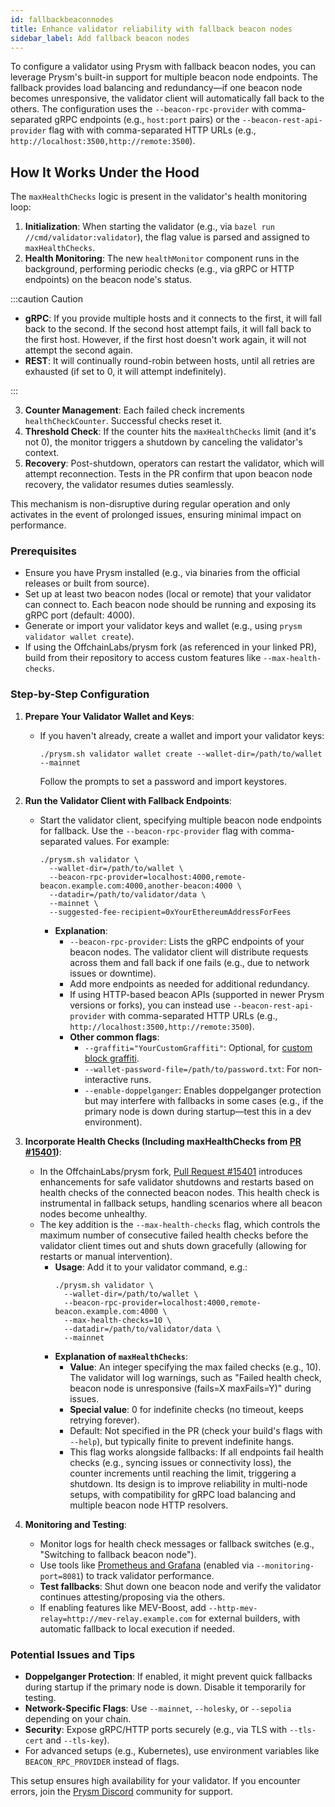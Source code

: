 ```yaml
---
id: fallbackbeaconnodes
title: Enhance validator reliability with fallback beacon nodes
sidebar_label: Add fallback beacon nodes
---
```


To configure a validator using Prysm with fallback beacon nodes, you can leverage Prysm's built-in support for multiple beacon node endpoints. The fallback provides load balancing and redundancy—if one beacon node becomes unresponsive, the validator client will automatically fall back to the others. The configuration uses the `--beacon-rpc-provider` with comma-separated gRPC endpoints (e.g., `host:port` pairs) or the `--beacon-rest-api-provider` flag with with comma-separated HTTP URLs (e.g., `http://localhost:3500,http://remote:3500`).

<!-- Fallbacks are essential for ensuring the reliability, security, and performance of Ethereum staking operations. Here's a breakdown of their key importance:

### 1. **Redundancy and Fault Tolerance**
- Beacon nodes can experience downtime due to network issues, hardware failures, software bugs, or maintenance. Without fallbacks, a single point of failure in the primary beacon node could render your validator unable to attest or propose blocks, resulting in missed duties.
- By specifying multiple endpoints via flags like `--beacon-rpc-provider`, Prysm automatically load-balances requests and switches to a healthy fallback if the primary becomes unresponsive, which minimizes disruptions and keeps your validator online.

### 2. **Preventing Financial Penalties**
- In Ethereum's proof-of-stake system, validators are penalized for inactivity (e.g., missed attestations reduce your effective balance over time, and prolonged offline periods trigger the inactivity leak mechanism, which can lead to slashing in extreme cases).
- Fallbacks help maintain high uptime (ideally >99%), ensuring consistent participation and maximizing rewards while avoiding losses. For instance, during events such as chain forks or client bugs, fallbacks enable seamless continuation.

### 3. **Load Balancing and Performance Optimization**
- Distributing API calls (e.g., gRPC requests for chain data) across multiple beacon nodes reduces load on any single node, improving response times and scalability.
- This is particularly useful in resource-constrained setups, such as remote or cloud-based nodes, where one node might sync slowly or handle high traffic poorly.

### 4. **Enhanced Security and Diversity**
- Relying on a single beacon node increases vulnerability to targeted attacks or client-specific vulnerabilities. Fallbacks enable client diversity (e.g., mixing Prysm with Lighthouse or other consensus clients) for better network health and reduced correlated failure risks.
- In setups like MEV (Maximal Extractable Value) configurations, fallbacks provide a safety net, reverting to local execution if external relays fail, preventing proposal delays.

### 5. **Operational Flexibility**
- Fallbacks support maintenance windows (e.g., updating one node while others handle traffic) and integration with third-party services like Infura, though compatibility checks are needed.
- Features like health checks (e.g., `--max-health-checks` in specific Prysm forks) complement fallbacks by monitoring node status and triggering graceful shutdowns if all endpoints fail, allowing automated restarts. -->



## How It Works Under the Hood

The `maxHealthChecks` logic is present in the validator's health monitoring loop:
1. **Initialization**: When starting the validator (e.g., via `bazel run //cmd/validator:validator`), the flag value is parsed and assigned to `maxHealthChecks`.
2. **Health Monitoring**: The new `healthMonitor` component runs in the background, performing periodic checks (e.g., via gRPC or HTTP endpoints) on the beacon node's status.

:::caution Caution

- **gRPC**: If you provide multiple hosts and it connects to the first, it will fall back to the second. If the second host attempt fails, it will fall back to the first host. However, if the first host doesn't work again, it will not attempt the second again.
- **REST**: It will continually round-robin between hosts, until all retries are exhausted (if set to 0, it will attempt indefinitely).

:::

3. **Counter Management**: Each failed check increments `healthCheckCounter`. Successful checks reset it.
4. **Threshold Check**: If the counter hits the `maxHealthChecks` limit (and it's not 0), the monitor triggers a shutdown by canceling the validator's context.
5. **Recovery**: Post-shutdown, operators can restart the validator, which will attempt reconnection. Tests in the PR confirm that upon beacon node recovery, the validator resumes duties seamlessly.

This mechanism is non-disruptive during regular operation and only activates in the event of prolonged issues, ensuring minimal impact on performance.

### Prerequisites
- Ensure you have Prysm installed (e.g., via binaries from the official releases or built from source).
- Set up at least two beacon nodes (local or remote) that your validator can connect to. Each beacon node should be running and exposing its gRPC port (default: 4000).
- Generate or import your validator keys and wallet (e.g., using `prysm validator wallet create`).
- If using the OffchainLabs/prysm fork (as referenced in your linked PR), build from their repository to access custom features like `--max-health-checks`.

### Step-by-Step Configuration
1. **Prepare Your Validator Wallet and Keys**:
   - If you haven't already, create a wallet and import your validator keys:
     ```
     ./prysm.sh validator wallet create --wallet-dir=/path/to/wallet --mainnet
     ```
     Follow the prompts to set a password and import keystores.

2. **Run the Validator Client with Fallback Endpoints**:
   - Start the validator client, specifying multiple beacon node endpoints for fallback. Use the `--beacon-rpc-provider` flag with comma-separated values. For example:
     ```
     ./prysm.sh validator \
       --wallet-dir=/path/to/wallet \
       --beacon-rpc-provider=localhost:4000,remote-beacon.example.com:4000,another-beacon:4000 \
       --datadir=/path/to/validator/data \
       --mainnet \
       --suggested-fee-recipient=0xYourEthereumAddressForFees
     ```
     - **Explanation**:
       - `--beacon-rpc-provider`: Lists the gRPC endpoints of your beacon nodes. The validator client will distribute requests across them and fall back if one fails (e.g., due to network issues or downtime).
       - Add more endpoints as needed for additional redundancy.
       - If using HTTP-based beacon APIs (supported in newer Prysm versions or forks), you can instead use `--beacon-rest-api-provider` with comma-separated HTTP URLs (e.g., `http://localhost:3500,http://remote:3500`). 
       - **Other common flags**:
         - `--graffiti="YourCustomGraffiti"`: Optional, for [custom block graffiti](/manage-validator/add-graffiti.md).
         - `--wallet-password-file=/path/to/password.txt`: For non-interactive runs.
         - `--enable-doppelganger`: Enables doppelganger protection but may interfere with fallbacks in some cases (e.g., if the primary node is down during startup—test this in a dev environment).

3. **Incorporate Health Checks (Including maxHealthChecks from [PR #15401](https://github.com/OffchainLabs/prysm/pull/15401))**:
   - In the OffchainLabs/prysm fork, [Pull Request #15401](https://github.com/OffchainLabs/prysm/pull/15401) introduces enhancements for safe validator shutdowns and restarts based on health checks of the connected beacon nodes. This health check is instrumental in fallback setups, handling scenarios where all beacon nodes become unhealthy.
   - The key addition is the `--max-health-checks` flag, which controls the maximum number of consecutive failed health checks before the validator client times out and shuts down gracefully (allowing for restarts or manual intervention).
     - **Usage**: Add it to your validator command, e.g.:
       ```
       ./prysm.sh validator \
         --wallet-dir=/path/to/wallet \
         --beacon-rpc-provider=localhost:4000,remote-beacon.example.com:4000 \
         --max-health-checks=10 \
         --datadir=/path/to/validator/data \
         --mainnet
       ```
     - **Explanation of `maxHealthChecks`**:
       - **Value**: An integer specifying the max failed checks (e.g., 10). The validator will log warnings, such as "Failed health check, beacon node is unresponsive (fails=X maxFails=Y)" during issues.
       - **Special value**: 0 for indefinite checks (no timeout, keeps retrying forever).
       - Default: Not specified in the PR (check your build's flags with `--help`), but typically finite to prevent indefinite hangs.
       - This flag works alongside fallbacks: If all endpoints fail health checks (e.g., syncing issues or connectivity loss), the counter increments until reaching the limit, triggering a shutdown. Its design is to improve reliability in multi-node setups, with compatibility for gRPC load balancing and multiple beacon node HTTP resolvers.

4. **Monitoring and Testing**:
   - Monitor logs for health check messages or fallback switches (e.g., "Switching to fallback beacon node").
   - Use tools like [Prometheus and Grafana](/monitoring-alerts-metrics/grafana-dashboard.md) (enabled via `--monitoring-port=8081`) to track validator performance.
   - **Test fallbacks**: Shut down one beacon node and verify the validator continues attesting/proposing via the others.
   - If enabling features like MEV-Boost, add `--http-mev-relay=http://mev-relay.example.com` for external builders, with automatic fallback to local execution if needed.

### Potential Issues and Tips
- **Doppelganger Protection**: If enabled, it might prevent quick fallbacks during startup if the primary node is down. Disable it temporarily for testing.
- **Network-Specific Flags**: Use `--mainnet`, `--holesky`, or `--sepolia` depending on your chain.
- **Security**: Expose gRPC/HTTP ports securely (e.g., via TLS with `--tls-cert` and `--tls-key`).
- For advanced setups (e.g., Kubernetes), use environment variables like `BEACON_RPC_PROVIDER` instead of flags.

This setup ensures high availability for your validator. If you encounter errors, join the [Prysm Discord](https://discord.com/invite/prysm) community for support.











<!-- ### Step 1: Configure the Beacon Node
The `maxHealthChecks` flag is a beacon node configuration option. You can set it via command-line flags, a configuration file, or environment variables.

#### Option 1: Command-Line Flag
1. Start the beacon node with the `--max-health-checks` flag:
   ```bash
   ./bazel-bin/cmd/beacon-chain/beacon-chain --max-health-checks=10
   ```
   - Replace `10` with your desired number of consecutive failed health checks (e.g., `3` for stricter reconnection or `20` for more tolerance).
   - This flag applies to both gRPC and REST connections managed by the beacon node.

2. If using Docker, add the flag to the Docker run command:
   ```bash
   docker run -it -v $HOME/prysm-data:/data -p 4000:4000 -p 13000:13000 gcr.io/offchainlabs/prysm-beacon-chain:latest --max-health-checks=10
   ```

#### Option 2: Configuration File
1. Create or edit a Prysm configuration file (e.g., `config.yml`):
   ```yaml
   max-health-checks: 10
   ```
2. Start the beacon node with the configuration file:
   ```bash
   ./bazel-bin/cmd/beacon-chain/beacon-chain --config-file=config.yml
   ```
   Or with Docker:
   ```bash
   docker run -it -v $HOME/prysm-data:/data -v $HOME/config.yml:/config.yml gcr.io/offchainlabs/prysm-beacon-chain:latest --config-file=/config.yml
   ```

#### Option 3: Environment Variable
1. Set the environment variable for `maxHealthChecks`:
   ```bash
   export MAX_HEALTH_CHECKS=10
   ```
2. Start the beacon node:
   ```bash
   ./bazel-bin/cmd/beacon-chain/beacon-chain
   ```
   Or with Docker:
   ```bash
   docker run -it -e MAX_HEALTH_CHECKS=10 -v $HOME/prysm-data:/data gcr.io/offchainlabs/prysm-beacon-chain:latest
   ```


### Step 2: Configuration
#### Configure for gRPC
- **Default Behavior**: Prysm uses gRPC for communication between the beacon node and validator client unless REST mode is explicitly enabled.
- **Steps**:
  1. Ensure the beacon node is running with the `--max-health-checks` flag or configuration as set above.
  2. Start the validator client, connecting to the beacon node:
     ```bash
     ./bazel-bin/cmd/validator/validator --beacon-rpc-provider=localhost:4000
     ```
     Or with Docker:
     ```bash
     docker run -it -v $HOME/prysm-data:/data gcr.io/offchainlabs/prysm-validator:latest --beacon-rpc-provider=localhost:4000
     ```
  3. The `maxHealthChecks` setting on the beacon node will govern how many failed gRPC health checks (e.g., to `localhost:4000`) are allowed before the connection is marked unhealthy.

#### Configure for REST
- **Enable REST Mode**: To use REST instead of gRPC, configure the beacon node to enable the HTTP API and the validator to use REST endpoints.
- **Steps**:
  1. Start the beacon node with the REST API enabled and the `maxHealthChecks` flag:
     ```bash
     ./bazel-bin/cmd/beacon-chain/beacon-chain --http-web3provider=http://localhost:8545 --enable-beacon-rest-api --max-health-checks=10
     ```
     Or with Docker:
     ```bash
     docker run -it -v $HOME/prysm-data:/data -p 4000:4000 -p 13000:13000 gcr.io/offchainlabs/prysm-beacon-chain:latest --http-web3provider=http://localhost:8545 --enable-beacon-rest-api --max-health-checks=10
     ```
     - The `--enable-beacon-rest-api` flag enables the REST API.
     - The `--http-web3provider` specifies the execution client endpoint (e.g., Geth or Nethermind).
  2. Start the validator client in REST mode:
     ```bash
     ./bazel-bin/cmd/validator/validator --beacon-rest-api-provider=http://localhost:3500
     ```
     Or with Docker:
     ```bash
     docker run -it -v $HOME/prysm-data:/data gcr.io/offchainlabs/prysm-validator:latest --beacon-rest-api-provider=http://localhost:3500
     ```
     - The `--beacon-rest-api-provider` specifies the beacon node’s REST API endpoint (default port is 3500).
  3. The `maxHealthChecks` setting will control how many failed REST health checks are allowed before the connection is considered unhealthy.

### Step 3: Monitor and Test
1. **Monitor Logs**: Check the beacon node logs for health check-related messages. Look for errors indicating failed health checks or connection retries:
   ```bash
   docker logs <beacon-node-container>
   ```
   Or, if running locally:
   ```bash
   tail -f /path/to/beacon-node.log
   ```
2. **Simulate Failures**: To test the `maxHealthChecks` behavior, temporarily disrupt the connection (e.g., stop the execution client or block the gRPC/REST port) and observe if the beacon node reconnects after the specified number of failed health checks.
3. **Metrics**: Use Prysm’s monitoring tools (e.g., Prometheus and Grafana) to track connection health:
   - Configure [Prometheus and Grafana](/monitoring-alerts-metrics/grafana-dashboard.md).
   - Look for metrics related to gRPC or REST connection status.

### Step 4: Adjust `maxHealthChecks` as Needed
- **Tuning**: If you experience frequent disconnections, increase the `maxHealthChecks` value (e.g., to 15 or 20) to make the system more tolerant of temporary failures. If you want faster failover, decrease it (e.g., to 3 or 5).
- **Example**:
   ```bash
   ./bazel-bin/cmd/beacon-chain/beacon-chain --max-health-checks=15
   ```
- **Restart**: After changing the flag, restart the beacon node to apply the new setting.

### Step 5: Troubleshooting
- **Common Issues**:
  - If the beacon node fails to start, check for errors like “could not process slots” or “503 Service Unavailable,” which may indicate execution client sync issues. Ensure that you fully synchronize your execution client (such as Geth).
  - If REST endpoints fail, verify that `--enable-beacon-rest-api` is set and the correct port is open (default 3500).
  - For gRPC issues, ensure the `--beacon-rpc-provider` points to the correct host and port (default 4000).
- **Logs**: Review logs for health check failures or connection issues.
- **Community Support**: If you encounter issues, join the [Prysm Discord](https://discord.com/invite/prysm) community for support.

If prysm-node fails, the validator attempts eight health checks (e.g., ~40-80 seconds) before switching to lighthouse-node. Upon timeout, it shuts down gracefully, allowing Kubernetes to restart it and reconnect to an available node.

## Conclusion
The `--max-health-checks` and `--beacon-rest-api-provider` flags significantly enhance validator reliability by preventing hangs during beacon node failures and enabling flexible, interoperable connections via the Ethereum REST API. These features empower operators to build robust staking setups, whether solo or in complex cloud environments. As Ethereum continues to scale, such improvements ensure that validators remain a cornerstone of network security. -->